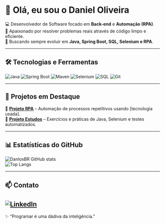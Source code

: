# 👋 Olá, eu sou o Daniel Oliveira  

💻 Desenvolvedor de Software focado em **Back-end** e **Automação (RPA)**.  
🎯 Apaixonado por resolver problemas reais através de código limpo e eficiente.  
🚀 Buscando sempre evoluir em **Java, Spring Boot, SQL, Selenium e RPA**.  

---

## 🛠️ Tecnologias e Ferramentas

![Java](https://img.shields.io/badge/Java-ED8B00?style=for-the-badge&logo=openjdk&logoColor=white)
![Spring Boot](https://img.shields.io/badge/Spring%20Boot-6DB33F?style=for-the-badge&logo=springboot&logoColor=white)
![Maven](https://img.shields.io/badge/Maven-C71A36?style=for-the-badge&logo=apachemaven&logoColor=white)
![Selenium](https://img.shields.io/badge/Selenium-43B02A?style=for-the-badge&logo=selenium&logoColor=white)
![SQL](https://img.shields.io/badge/SQL-003B57?style=for-the-badge&logo=postgresql&logoColor=white)
![Git](https://img.shields.io/badge/Git-F05032?style=for-the-badge&logo=git&logoColor=white)

---

## 📌 Projetos em Destaque

🔹 [**Projeto RPA**](https://github.com/DanloxBR/RPA) – Automação de processos repetitivos usando [tecnologia usada].  
🔹 [**Projeto Estudos**](https://github.com/DanloxBR/Estudos) – Exercícios e práticas de Java, Selenium e testes automatizados.  

---

## 📊 Estatísticas do GitHub

![DanloxBR GitHub stats](https://github-readme-stats.vercel.app/api?username=DanloxBR&show_icons=true&theme=radical)  
![Top Langs](https://github-readme-stats.vercel.app/api/top-langs/?username=DanloxBR&layout=compact&theme=radical)

---

## 📫 Contato

[![LinkedIn](https://img.shields.io/badge/LinkedIn-blue?style=for-the-badge&logo=linkedin)](https://www.linkedin.com/in/daniel-santos-oliveira-2b91a237a/)  
---

✨ “Programar é uma dádiva da inteligência.”
